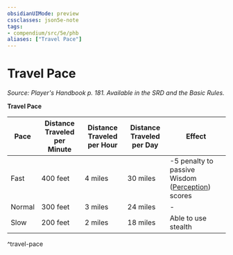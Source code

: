 ```yaml
---
obsidianUIMode: preview
cssclasses: json5e-note
tags:
- compendium/src/5e/phb
aliases: ["Travel Pace"]
---
```

# Travel Pace
*Source: Player's Handbook p. 181. Available in the SRD and the Basic Rules.* 

**Travel Pace**

| Pace | Distance Traveled per Minute | Distance Traveled per Hour | Distance Traveled per Day | Effect |
|------|------------------------------|----------------------------|---------------------------|--------|
| Fast | 400 feet | 4 miles | 30 miles | -5 penalty to passive Wisdom ([Perception](/3-Mechanics/CLI/rules/skills.md#Perception)) scores |
| Normal | 300 feet | 3 miles | 24 miles | - |
| Slow | 200 feet | 2 miles | 18 miles | Able to use stealth |
^travel-pace